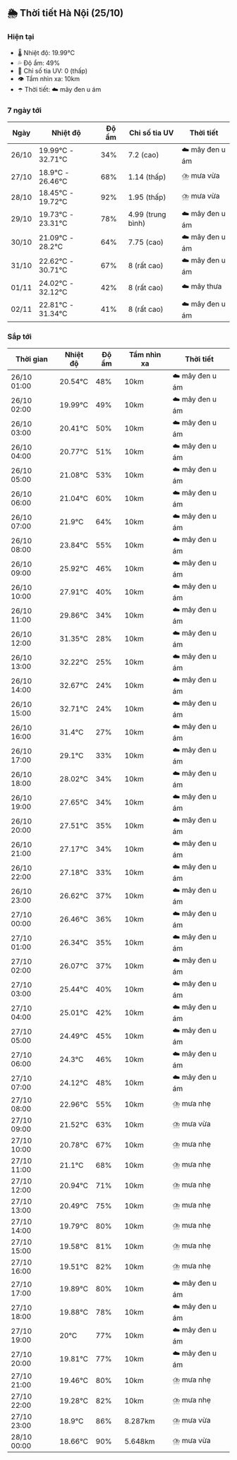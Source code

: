 ## 🌦️ Thời tiết Hà Nội (25/10)

### Hiện tại

- 🌡️ Nhiệt độ: 19.99℃
- 💦 Độ ẩm: 49%
- 🌟 Chỉ số tia UV: 0 (thấp)
- 👁️ Tầm nhìn xa: 10km
- ☂️ Thời tiết: ☁️ mây đen u ám

### 7 ngày tới

| Ngày | Nhiệt độ | Độ ẩm | Chỉ số tia UV | Thời tiết |
| --- | --- | --- | --- | --- |
| 26/10 | 19.99℃ - 32.71℃ | 34% | 7.2 (cao) | ☁️ mây đen u ám |
| 27/10 | 18.9℃ - 26.46℃ | 68% | 1.14 (thấp) | ⛈️ mưa vừa |
| 28/10 | 18.45℃ - 19.72℃ | 92% | 1.95 (thấp) | ⛈️ mưa vừa |
| 29/10 | 19.73℃ - 23.31℃ | 78% | 4.99 (trung bình) | ☁️ mây đen u ám |
| 30/10 | 21.09℃ - 28.2℃ | 64% | 7.75 (cao) | ☁️ mây đen u ám |
| 31/10 | 22.62℃ - 30.71℃ | 67% | 8 (rất cao) | ☁️ mây đen u ám |
| 01/11 | 24.02℃ - 32.12℃ | 42% | 8 (rất cao) | ☁️ mây thưa |
| 02/11 | 22.81℃ - 31.34℃ | 41% | 8 (rất cao) | ☁️ mây đen u ám |

### Sắp tới

| Thời gian | Nhiệt độ | Độ ẩm | Tầm nhìn xa | Thời tiết |
| --- | --- | --- | --- | --- |
| 26/10 01:00 | 20.54℃ | 48% | 10km | ☁️ mây đen u ám |
| 26/10 02:00 | 19.99℃ | 49% | 10km | ☁️ mây đen u ám |
| 26/10 03:00 | 20.41℃ | 50% | 10km | ☁️ mây đen u ám |
| 26/10 04:00 | 20.77℃ | 51% | 10km | ☁️ mây đen u ám |
| 26/10 05:00 | 21.08℃ | 53% | 10km | ☁️ mây đen u ám |
| 26/10 06:00 | 21.04℃ | 60% | 10km | ☁️ mây đen u ám |
| 26/10 07:00 | 21.9℃ | 64% | 10km | ☁️ mây đen u ám |
| 26/10 08:00 | 23.84℃ | 55% | 10km | ☁️ mây đen u ám |
| 26/10 09:00 | 25.92℃ | 46% | 10km | ☁️ mây đen u ám |
| 26/10 10:00 | 27.91℃ | 40% | 10km | ☁️ mây đen u ám |
| 26/10 11:00 | 29.86℃ | 34% | 10km | ☁️ mây đen u ám |
| 26/10 12:00 | 31.35℃ | 28% | 10km | ☁️ mây đen u ám |
| 26/10 13:00 | 32.22℃ | 25% | 10km | ☁️ mây đen u ám |
| 26/10 14:00 | 32.67℃ | 24% | 10km | ☁️ mây đen u ám |
| 26/10 15:00 | 32.71℃ | 24% | 10km | ☁️ mây đen u ám |
| 26/10 16:00 | 31.4℃ | 27% | 10km | ☁️ mây đen u ám |
| 26/10 17:00 | 29.1℃ | 33% | 10km | ☁️ mây đen u ám |
| 26/10 18:00 | 28.02℃ | 34% | 10km | ☁️ mây đen u ám |
| 26/10 19:00 | 27.65℃ | 34% | 10km | ☁️ mây đen u ám |
| 26/10 20:00 | 27.51℃ | 35% | 10km | ☁️ mây đen u ám |
| 26/10 21:00 | 27.17℃ | 34% | 10km | ☁️ mây đen u ám |
| 26/10 22:00 | 27.18℃ | 33% | 10km | ☁️ mây đen u ám |
| 26/10 23:00 | 26.62℃ | 37% | 10km | ☁️ mây đen u ám |
| 27/10 00:00 | 26.46℃ | 36% | 10km | ☁️ mây đen u ám |
| 27/10 01:00 | 26.34℃ | 35% | 10km | ☁️ mây đen u ám |
| 27/10 02:00 | 26.07℃ | 37% | 10km | ☁️ mây đen u ám |
| 27/10 03:00 | 25.44℃ | 40% | 10km | ☁️ mây đen u ám |
| 27/10 04:00 | 25.01℃ | 42% | 10km | ☁️ mây đen u ám |
| 27/10 05:00 | 24.49℃ | 45% | 10km | ☁️ mây đen u ám |
| 27/10 06:00 | 24.3℃ | 46% | 10km | ☁️ mây đen u ám |
| 27/10 07:00 | 24.12℃ | 48% | 10km | ☁️ mây đen u ám |
| 27/10 08:00 | 22.96℃ | 55% | 10km | ⛈️ mưa nhẹ |
| 27/10 09:00 | 21.52℃ | 63% | 10km | ⛈️ mưa vừa |
| 27/10 10:00 | 20.78℃ | 67% | 10km | ⛈️ mưa nhẹ |
| 27/10 11:00 | 21.1℃ | 68% | 10km | ⛈️ mưa nhẹ |
| 27/10 12:00 | 20.94℃ | 71% | 10km | ⛈️ mưa nhẹ |
| 27/10 13:00 | 20.49℃ | 75% | 10km | ⛈️ mưa nhẹ |
| 27/10 14:00 | 19.79℃ | 80% | 10km | ⛈️ mưa nhẹ |
| 27/10 15:00 | 19.58℃ | 81% | 10km | ⛈️ mưa nhẹ |
| 27/10 16:00 | 19.51℃ | 82% | 10km | ⛈️ mưa nhẹ |
| 27/10 17:00 | 19.89℃ | 80% | 10km | ☁️ mây đen u ám |
| 27/10 18:00 | 19.88℃ | 78% | 10km | ☁️ mây đen u ám |
| 27/10 19:00 | 20℃ | 77% | 10km | ☁️ mây đen u ám |
| 27/10 20:00 | 19.81℃ | 77% | 10km | ☁️ mây đen u ám |
| 27/10 21:00 | 19.46℃ | 80% | 10km | ⛈️ mưa nhẹ |
| 27/10 22:00 | 19.28℃ | 82% | 10km | ⛈️ mưa nhẹ |
| 27/10 23:00 | 18.9℃ | 86% | 8.287km | ⛈️ mưa vừa |
| 28/10 00:00 | 18.66℃ | 90% | 5.648km | ⛈️ mưa vừa |
